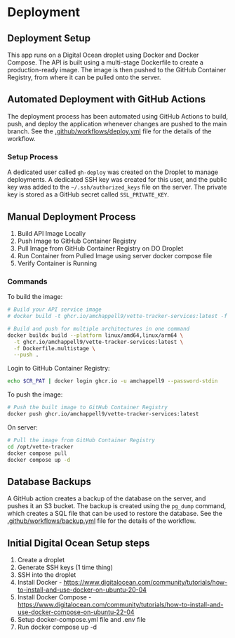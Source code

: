 # Deployment

## Deployment Setup

This app runs on a Digital Ocean droplet using Docker and Docker Compose. The API is built using a multi-stage Dockerfile to create a production-ready image. The image is then pushed to the GitHub Container Registry, from where it can be pulled onto the server.

## Automated Deployment with GitHub Actions

The deployment process has been automated using GitHub Actions to build, push, and deploy the application whenever changes are pushed to the main branch. See the [.github/workflows/deploy.yml](../.github/workflows/deploy.yml) file for the details of the workflow.

### Setup Process

A dedicated user called `gh-deploy` was created on the Droplet to manage deployments. A dedicated SSH key was created for this user, and the public key was added to the `~/.ssh/authorized_keys` file on the server. The private key is stored as a GitHub secret called `SSL_PRIVATE_KEY`.

## Manual Deployment Process

1. Build API Image Locally
2. Push Image to GitHub Container Registry
3. Pull Image from GitHub Container Registry on DO Droplet
4. Run Container from Pulled Image using server docker compose file
5. Verify Container is Running

### Commands

To build the image:

```sh
# Build your API service image
# docker build -t ghcr.io/amchappell9/vette-tracker-services:latest -f Dockerfile.multistage .

# Build and push for multiple architectures in one command
docker buildx build --platform linux/amd64,linux/arm64 \
  -t ghcr.io/amchappell9/vette-tracker-services:latest \
  -f Dockerfile.multistage \
  --push .
```

Login to GitHub Container Registry:

```sh
echo $CR_PAT | docker login ghcr.io -u amchappell9 --password-stdin
```

To push the image:

```sh
# Push the built image to GitHub Container Registry
docker push ghcr.io/amchappell9/vette-tracker-services:latest
```

On server:

```sh
# Pull the image from GitHub Container Registry
cd /opt/vette-tracker
docker compose pull
docker compose up -d
```

## Database Backups

A GitHub action creates a backup of the database on the server, and pushes it an S3 bucket. The backup is created using the `pg_dump` command, which creates a SQL file that can be used to restore the database. See the [.github/workflows/backup.yml](../.github/workflows/backup.yml) file for the details of the workflow.

## Initial Digital Ocean Setup steps

1. Create a droplet
2. Generate SSH keys (1 time thing)
3. SSH into the droplet
4. Install Docker - https://www.digitalocean.com/community/tutorials/how-to-install-and-use-docker-on-ubuntu-20-04
5. Install Docker Compose - https://www.digitalocean.com/community/tutorials/how-to-install-and-use-docker-compose-on-ubuntu-22-04
6. Setup docker-compose.yml file and .env file
7. Run docker compose up -d
